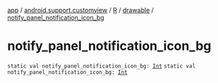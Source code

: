 [app](../../../index.md) / [android.support.customview](../../index.md) / [R](../index.md) / [drawable](index.md) / [notify_panel_notification_icon_bg](./notify_panel_notification_icon_bg.md)

# notify_panel_notification_icon_bg

`static val notify_panel_notification_icon_bg: `[`Int`](https://kotlinlang.org/api/latest/jvm/stdlib/kotlin/-int/index.html)
`static val notify_panel_notification_icon_bg: `[`Int`](https://kotlinlang.org/api/latest/jvm/stdlib/kotlin/-int/index.html)